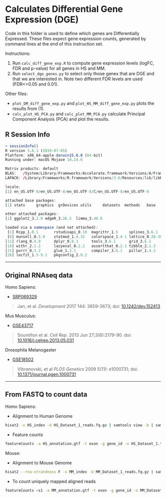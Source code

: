 # Calculates Differential Gene Expression (DGE)

Code in this folder is used to define which genes are Differentially Expressed.
These files expect gene expression counts, generated by command lines at the end of this instruction set.


Instructions:
1. Run `calc_diff_gene_exp.R` to compute gene expression levels (logFC, FDR and p-value) for all genes in HS and MM.
2. Run `select_dge_genes.py` to select only those genes that are DGE and that we are interested in. Note two different FDR levels are used (FDR<=0.05 and 0.01).


Other files:
- `plot_DM_diff_gene_exp.py` and `plot_HS_MM_diff_gene_exp.py` plots the results from (1).
- `calc_plot_HS_PCA.py` and `calc_plot_MM_PCA.py` calculate Principal Component Analysis (PCA) and plot the results.

## R Session Info
```R
> sessionInfo()
R version 3.6.1 (2019-07-05)
Platform: x86_64-apple-darwin15.6.0 (64-bit)
Running under: macOS Mojave 10.14.6

Matrix products: default
BLAS:   /System/Library/Frameworks/Accelerate.framework/Versions/A/Frameworks/vecLib.framework/Versions/A/libBLAS.dylib
LAPACK: /Library/Frameworks/R.framework/Versions/3.6/Resources/lib/libRlapack.dylib

locale:
[1] en_US.UTF-8/en_US.UTF-8/en_US.UTF-8/C/en_US.UTF-8/en_US.UTF-8

attached base packages:
[1] stats     graphics  grDevices utils     datasets  methods   base     

other attached packages:
[1] ggplot2_3.2.0 edgeR_3.26.5  limma_3.40.6 

loaded via a namespace (and not attached):
 [1] Rcpp_1.0.1       rstudioapi_0.10  magrittr_1.5     splines_3.6.1    tidyselect_0.2.5
 [6] munsell_0.5.0    statmod_1.4.32   colorspace_1.4-1 lattice_0.20-38  R6_2.4.0        
[11] rlang_0.4.0      dplyr_0.8.3      tools_3.6.1      grid_3.6.1       gtable_0.3.0    
[16] withr_2.1.2      lazyeval_0.2.2   assertthat_0.2.1 tibble_2.1.3     crayon_1.3.4    
[21] purrr_0.3.2      glue_1.3.1       compiler_3.6.1   pillar_1.4.2     scales_1.0.0    
[26] locfit_1.5-9.1   pkgconfig_2.0.2 
```

---

## Original RNAseq data


Homo Sapiens:
- [SRP069329](https://www.ncbi.nlm.nih.gov/sra/?term=SRP069329)

> Jan, et al. *Development* 2017 144: 3659-3673; doi: [10.1242/dev.152413](https://dev.biologists.org/content/144/20/3659)


Mus Musculus:
- [GSE43717](https://www.ncbi.nlm.nih.gov/geo/query/acc.cgi?acc=GSE43717)

> Soumillon et al. *Cell Rep*. 2013 Jun 27;3(6):2179-90. doi: [10.1016/j.celrep.2013.05.031](https://www.sciencedirect.com/science/article/pii/S2211124713002489)


Drosophila Melanogaster
- [GSE18502](https://www.ncbi.nlm.nih.gov/geo/query/acc.cgi?acc=GSE18502])

> Vibranovski, et al *PLOS Genetics* 2009 5(11): e1000731; doi: [10.1371/journal.pgen.1000731](https://journals.plos.org/plosgenetics/article?id=10.1371/journal.pgen.1000731)


---


## From FASTQ to count data

Homo Sapiens:

- Alignment to Human Genome

```bash
hisat2 -x HS_index -U HS_Dataset_1_reads.fq.gz | samtools view -b | samtools sort -o HS_Dataset_1.bam
```

- Feature counts

```bash
featureCounts -a HS_annotation.gtf -t exon -g gene_id -o HS_Dataset_1.txt HS_Dataset_1.bam
```

Mouse:

- Alignment to Mouse Genome

```bash
hisat2 --rna-strandness F -x MM_index -U MM_Dataset_1_reads.fq.gz | samtools view -b | samtools sort -o MM_Dataset_1.bam
```

- To count uniquely mapped aligned reads

```bash
featureCounts –s1 -a MM_annotation.gtf -t exon -g gene_id -o MM_Dataset_1.txt MM_Dataset_1.bam
```
